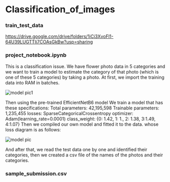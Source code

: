 # Classification_of_images
### train_test_data
https://drive.google.com/drive/folders/1iCi3XvoFl1-64U39LUGTTIi7COAsGkBw?usp=sharing
### project_notebook.ipynb
This is a classification issue.
We have flower photo data in 5 categories and we want to train a model to estimate the category of that photo (which is one of these 5 categories) by taking a photo.
At first, we import the training data into RAM in batches.

![model pic1](https://github.com/aghils4/Classification_of_images/assets/46398659/3c25e5de-a5f9-455a-8a9d-57ae6d370402)

Then using the pre-trained EfficientNetB6 model
We train a model that has these specifications:
Total parameters: 42,195,598
Trainable parameters: 1,235,455
losses: SparseCategoricalCrossentropy
optimizer: Adam(learning_rate=0.0001)
class_weight: {0: 1.42, 1: 1., 2: 1.38, 3:1.49, 4:1.07}
Then we compiled our own model and fitted it to the data.
whose loss diagram is as follows:

![model pic](https://github.com/aghils4/Classification_of_images/assets/46398659/b13ea7fb-7907-48cf-aec0-7872c1a239c6)

And after that, we read the test data one by one and identified their categories, then we created a csv file of the names of the photos and their categories.
### sample_submission.csv
